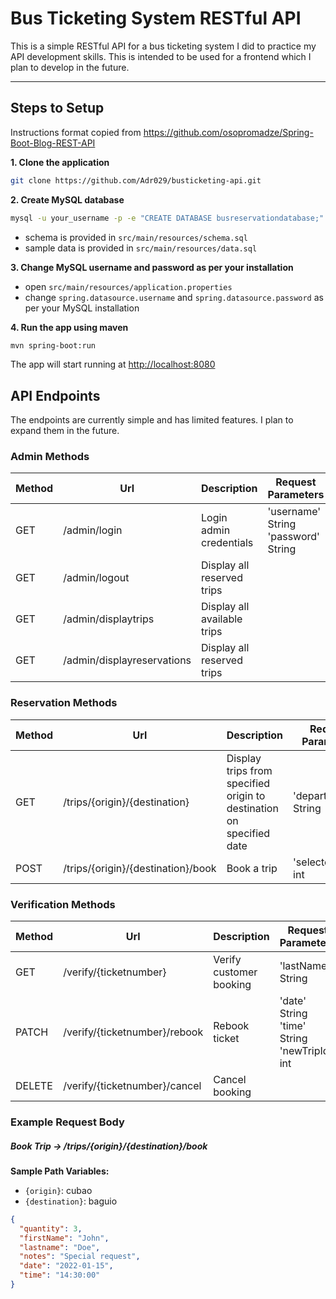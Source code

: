 # Bus Ticketing System RESTful API

This is a simple RESTful API for a bus ticketing system I did to practice my API development skills. This is intended to be used for a frontend which I plan to develop in the future.

---

## Steps to Setup
Instructions format copied from https://github.com/osopromadze/Spring-Boot-Blog-REST-API

**1. Clone the application**

```bash
git clone https://github.com/Adr029/busticketing-api.git
```

**2. Create MySQL database**
```bash
mysql -u your_username -p -e "CREATE DATABASE busreservationdatabase;"
```
- schema is provided in `src/main/resources/schema.sql`
- sample data is provided in `src/main/resources/data.sql`


**3. Change MySQL username and password as per your installation**

+ open `src/main/resources/application.properties`
+ change `spring.datasource.username` and `spring.datasource.password` as per your MySQL installation

**4. Run the app using maven**

```bash
mvn spring-boot:run
```
The app will start running at <http://localhost:8080>

## API Endpoints

The endpoints are currently simple and has limited features. I plan to expand them in the future.


### Admin Methods

| Method | Url | Description | Request Parameters|
| ------ | --- | ---------- | -----------------|
| GET  | /admin/login | Login admin credentials | 'username' String <br> 'password' String
| GET  | /admin/logout | Display all reserved trips | 
| GET  | /admin/displaytrips | Display all available trips | 
| GET  | /admin/displayreservations | Display all reserved trips | 


### Reservation Methods

| Method | Url | Description | Request Parameters| Request Body |
| ------ | --- | ---------- | -----------------| ---------------|
| GET  | /trips/{origin}/{destination} | Display trips from specified origin to destination on specified date | 'departureDate' String |
| POST | /trips/{origin}/{destination}/book | Book a trip | 'selectedTrip' int | [JSON](#booktrip)


### Verification Methods

| Method | Url | Description | Request Parameters| Request Body |
| ------ | --- | ---------- | -----------------| ---------------|
| GET  | /verify/{ticketnumber} | Verify customer booking | 'lastName' String |
| PATCH | /verify/{ticketnumber}/rebook | Rebook ticket| 'date' String  <br>'time' String <br>'newTripId' int | 
| DELETE | /verify/{ticketnumber}/cancel | Cancel booking|  

### Example Request Body

##### <a id="booktrip">Book Trip -> /trips/{origin}/{destination}/book</a>

**Sample Path Variables:**
- `{origin}`: cubao
- `{destination}`: baguio
```json
{
  "quantity": 3,
  "firstName": "John",
  "lastname": "Doe",
  "notes": "Special request",
  "date": "2022-01-15",
  "time": "14:30:00"
}

```

